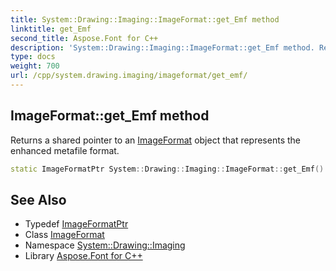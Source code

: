 ```yaml
---
title: System::Drawing::Imaging::ImageFormat::get_Emf method
linktitle: get_Emf
second_title: Aspose.Font for C++
description: 'System::Drawing::Imaging::ImageFormat::get_Emf method. Returns a shared pointer to an ImageFormat object that represents the enhanced metafile format in C++.'
type: docs
weight: 700
url: /cpp/system.drawing.imaging/imageformat/get_emf/
---
```

## ImageFormat::get_Emf method


Returns a shared pointer to an [ImageFormat](../) object that represents the enhanced metafile format.

```cpp
static ImageFormatPtr System::Drawing::Imaging::ImageFormat::get_Emf()
```

## See Also

* Typedef [ImageFormatPtr](../../imageformatptr/)
* Class [ImageFormat](../)
* Namespace [System::Drawing::Imaging](../../)
* Library [Aspose.Font for C++](../../../)

